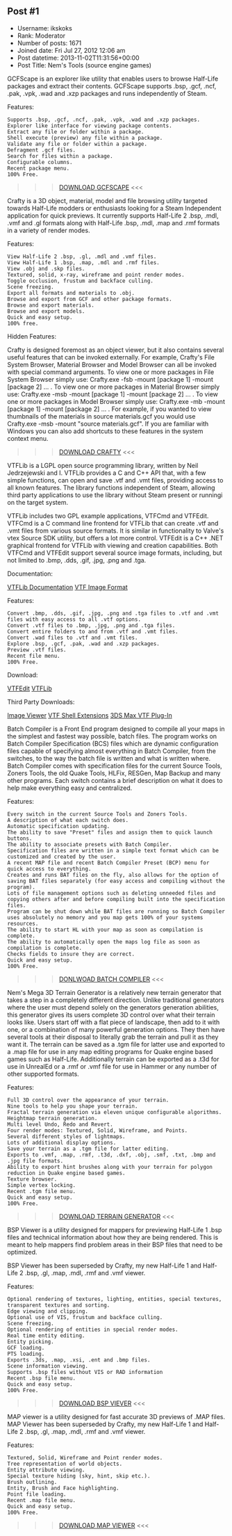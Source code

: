 ## Post #1
- Username: ikskoks
- Rank: Moderator
- Number of posts: 1671
- Joined date: Fri Jul 27, 2012 12:06 am
- Post datetime: 2013-11-02T11:31:56+00:00
- Post Title: Nem's Tools (source engine games)

GCFScape is an explorer like utility that enables users to browse Half-Life packages and extract their contents. GCFScape supports .bsp, .gcf, .ncf, .pak, .vpk, .wad and .xzp packages and runs independently of Steam.

Features:

    Supports .bsp, .gcf, .ncf, .pak, .vpk, .wad and .xzp packages.
    Explorer like interface for viewing package contents.
    Extract any file or folder within a package.
    Shell execute (preview) any file within a package.
    Validate any file or folder within a package.
    Defragment .gcf files.
    Search for files within a package.
    Configurable columns.
    Recent package menu.
    100% Free.

>>> [DOWNLOAD GCFSCAPE](http://nemesis.thewavelength.net/index.php?p=26) <<<






Crafty is a 3D object, material, model and file browsing utility targeted towards Half-Life modders or enthusiasts looking for a Steam Independent application for quick previews. It currently supports Half-Life 2 .bsp, .mdl, .vmf and .gl formats along with Half-Life .bsp, .mdl, .map and .rmf formats in a variety of render modes.

Features:

    View Half-Life 2 .bsp, .gl, .mdl and .vmf files.
    View Half-Life 1 .bsp, .map, .mdl and .rmf files.
    View .obj and .skp files.
    Textured, solid, x-ray, wireframe and point render modes.
    Toggle occlusion, frustum and backface culling.
    Scene freezing.
    Export all formats and materials to .obj.
    Browse and export from GCF and other package formats.
    Browse and export materials.
    Browse and export models.
    Quick and easy setup.
    100% free.

Hidden Features:

Crafty is designed foremost as an object viewer, but it also contains several useful features that can be invoked externally. For example, Crafty's File System Browser, Material Browser and Model Browser can all be invoked with special command arguments. To view one or more packages in File System Browser simply use: Crafty.exe -fsb -mount [package 1] -mount [package 2] ... . To view one or more packages in Material Browser simply use: Crafty.exe -msb -mount [package 1] -mount [package 2] ... . To view one or more packages in Model Browser simply use: Crafty.exe -mb -mount [package 1] -mount [package 2] ... . For example, if you wanted to view thumbnails of the materials in source materials.gcf you would use Crafty.exe -msb -mount "source materials.gcf". If you are familiar with Windows you can also add shortcuts to these features in the system context menu.

>>> [DOWNLOAD CRAFTY](http://nemesis.thewavelength.net/index.php?p=46) <<<



VTFLib is a LGPL open source programming library, written by Neil Jedrzejewski and I. VTFLib provides a C and C++ API that, with a few simple functions, can open and save .vtf and .vmt files, providing access to all known features. The library functions independent of Steam, allowing third party applications to use the library without Steam present or runningi on the target system.

VTFLib includes two GPL example applications, VTFCmd and VTFEdit. VTFCmd is a C command line frontend for VTFLib that can create .vtf and .vmt files from various source formats. It is similar in functionality to Valve's vtex Source SDK utility, but offers a lot more control. VTFEdit is a C++ .NET graphical frontend for VTFLib with viewing and creation capabilities. Both VTFCmd and VTFEdit support several source image formats, including, but not limited to .bmp, .dds, .gif, .jpg, .png and .tga.

Documentation:

[VTFLib Documentation](http://www.wunderboy.org/docs/vtflib_docs/)
[VTF Image Format](http://developer.valvesoftware.com/wiki/VTF)

Features:

    Convert .bmp, .dds, .gif, .jpg, .png and .tga files to .vtf and .vmt files with easy access to all .vtf options.
    Convert .vtf files to .bmp, .jpg, .png and .tga files.
    Convert entire folders to and from .vtf and .vmt files.
    Convert .wad files to .vtf and .vmt files.
    Explore .bsp, .gcf, .pak, .wad and .xzp packages.
    Preview .vtf files.
    Recent file menu.
    100% Free.

Download:

[VTFEdit](http://nemesis.thewavelength.net/index.php?c=238#p238)
[VTFLib](http://nemesis.thewavelength.net/index.php?c=177#p177)

Third Party Downloads:

[Image Viewer](http://www.leadwerks.com/index.php?page=downloads.htm&subbar=blank.htm)
[VTF Shell Extensions](http://www.wunderboy.org/sourceapps.php#vtf_shell)
[3DS Max VTF Plug-In](http://www.wunderboy.org/sourceapps.php#max_vtf)






Batch Compiler is a Front End program designed to compile all your maps in the simplest and fastest way possible, batch files. The program works on Batch Compiler Specification (BCS) files which are dynamic configuration files capable of specifying almost everything in Batch Compiler, from the switches, to the way the batch file is written and what is written where. Batch Compiler comes with specification files for the current Source Tools, Zoners Tools, the old Quake Tools, HLFix, RESGen, Map Backup and many other programs. Each switch contains a brief description on what it does to help make everything easy and centralized.

Features:

    Every switch in the current Source Tools and Zoners Tools.
    A description of what each switch does.
    Automatic specification updating.
    The ability to save "Preset" files and assign them to quick launch buttons.
    The ability to associate presets with Batch Compiler.
    Specification files are written in a simple text format which can be customized and created by the user.
    A recent MAP file and recent Batch Compiler Preset (BCP) menu for quick access to everything.
    Creates and runs BAT files on the fly, also allows for the option of saving BAT files separately (for easy access and compiling without the program).
    Lots of file management options such as deleting unneeded files and copying others after and before compiling built into the specification files.
    Program can be shut down while BAT files are running so Batch Compiler uses absolutely no memory and you map gets 100% of your systems resources.
    The ability to start HL with your map as soon as compilation is complete.
    The ability to automatically open the maps log file as soon as compilation is complete.
    Checks fields to insure they are correct.
    Quick and easy setup.
    100% Free.

>>> [DONLWOAD BATCH COMPILER](http://nemesis.thewavelength.net/index.php?p=3) <<<





Nem's Mega 3D Terrain Generator is a relatively new terrain generator that takes a step in a completely different direction. Unlike traditional generators where the user must depend solely on the generators generation abilities, this generator gives its users complete 3D control over what their terrain looks like. Users start off with a flat piece of landscape, then add to it with one, or a combination of many powerful generation options. They then have several tools at their disposal to literally grab the terrain and pull it as they want it. The terrain can be saved as a .tgm file for latter use and exported to a .map file for use in any map editing programs for Quake engine based games such as Half-Life. Additionally terrain can be exported as a .t3d for use in UnrealEd or a .rmf or .vmf file for use in Hammer or any number of other supported formats.

Features:

    Full 3D control over the appearance of your terrain.
    Nine tools to help you shape your terrain.
    Fractal terrain generation via eleven unique configurable algorithms.
    Heightmap terrain generation.
    Multi level Undo, Redo and Revert.
    Four render modes: Textured, Solid, Wireframe, and Points.
    Several different styles of lightmaps.
    Lots of additional display options.
    Save your terrain as a .tgm file for latter editing.
    Exports to .vmf, .map, .rmf, .t3d, .dxf, .obj, .smf, .txt, .bmp and .jpg file formats.
    Ability to export hint brushes along with your terrain for polygon reduction in Quake engine based games.
    Texture browser.
    Simple vertex locking.
    Recent .tgm file menu.
    Quick and easy setup.
    100% Free.


>>> [DOWNLOAD TERRAIN GENERATOR](http://nemesis.thewavelength.net/index.php?p=9) <<<





BSP Viewer is a utility designed for mappers for previewing Half-Life 1 .bsp files and technical information about how they are being rendered. This is meant to help mappers find problem areas in their BSP files that need to be optimized.

BSP Viewer has been superseded by Crafty, my new Half-Life 1 and Half-Life 2 .bsp, .gl, .map, .mdl, .rmf and .vmf viewer. 

Features:

    Optional rendering of textures, lighting, entities, special textures, transparent textures and sorting.
    Edge viewing and clipping.
    Optional use of VIS, frustum and backface culling.
    Scene freezing.
    Optional rendering of entities in special render modes.
    Real time entity editing.
    Entity picking.
    GCF loading.
    PTS loading.
    Exports .3ds, .map, .xsi, .ent and .bmp files.
    Scene information viewing.
    Supports .bsp files without VIS or RAD information
    Recent .bsp file menu.
    Quick and easy setup.
    100% Free.


>>> [DOWNLOAD BSP VIEVER](http://nemesis.thewavelength.net/index.php?p=31) <<<



MAP viewer is a utility designed for fast accurate 3D previews of .MAP files.
MAP Viewer has been superseded by Crafty, my new Half-Life 1 and Half-Life 2 .bsp, .gl, .map, .mdl, .rmf and .vmf viewer. 

Features:

    Textured, Solid, Wireframe and Point render modes.
    Tree representation of world objects.
    Entity attribute viewing.
    Special texture hiding (sky, hint, skip etc.).
    Brush outlining.
    Entity, Brush and Face highlighting.
    Point file loading.
    Recent .map file menu.
    Quick and easy setup.
    100% Free.

>>> [DOWNLOAD MAP VIEWER](http://nemesis.thewavelength.net/index.php?p=22) <<<
